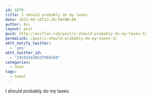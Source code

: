 ```yaml
---
id: 1876
title: I should probably do my taxes.
date: 2012-04-16T12:26:50+00:00
author: Avi
layout: post
guid: http://aviflax.com/post/i-should-probably-do-my-taxes-3/
permalink: /post/i-should-probably-do-my-taxes-3/
aktt_notify_twitter:
  - 'yes'
aktt_twitter_id:
  - "191925630537965568"
categories:
  - none
tags:
  - tweet
---
```

I should probably do my taxes.